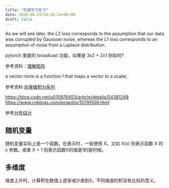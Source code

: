 ```yaml
---
title: "机器学习复习"
date: 2020-06-25T14:26:24+08:00
draft: false
---
```


As we will see later, the  𝐿2  loss corresponds to the assumption that our data was corrupted by Gaussian noise, whereas the  𝐿1  loss corresponds to an assumption of noise from a Laplace distribution.

pytorch 里面的 broadcast 功能，如果是 3x2 + 2x1 则如何?

参考资料：[理解矩阵](https://blog.csdn.net/myan/article/details/647511)

a vector norm is a function  𝑓  that maps a vector to a scalar,



参考资料 [向量微积分系列](https://betterexplained.com/articles/vector-calculus-understanding-the-dot-product/)

https://blog.csdn.net/u010976453/article/details/54381248
https://www.cnblogs.com/pinard/p/10791506.html

参考[分布估计](https://towardsdatascience.com/estimating-distributions-nonparametric-713ccf0647b)

## 随机变量
随机变量实际上是一个函数。在表示时，一般使用 X。又如 X(x) 则表示函数 X 的 x 参数。或者 X = 1 则表示函数X的值是1的是时候。

## 多维度
维度上升时，计算积在数值上逐渐减少直到0。不同维度的积没有比较的意义。
